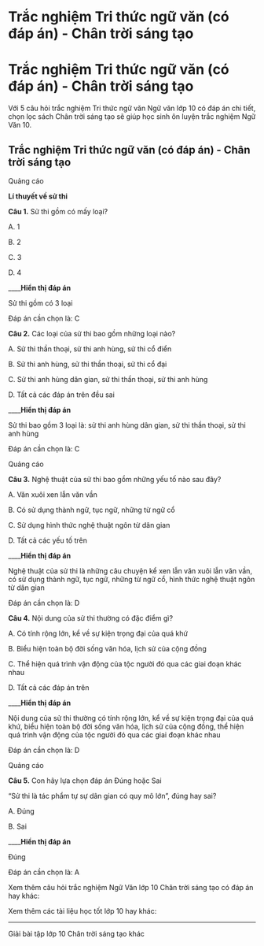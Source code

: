 # Trắc nghiệm Tri thức ngữ văn (có đáp án) - Chân trời sáng tạo

# Trắc nghiệm Tri thức ngữ văn (có đáp án) - Chân trời sáng tạo

Với 5 câu hỏi trắc nghiệm Tri thức ngữ văn Ngữ văn lớp 10 có đáp án chi tiết, chọn lọc sách Chân trời sáng tạo sẽ giúp học sinh ôn luyện trắc nghiệm Ngữ Văn 10.

## Trắc nghiệm Tri thức ngữ văn (có đáp án) - Chân trời sáng tạo

Quảng cáo

**Lí thuyết về sử thi**

**Câu 1.** Sử thi gồm có mấy loại?

A. 1

B. 2

C. 3

D. 4

____**Hiển thị đáp án**

Sử thi gồm có 3 loại

Đáp án cần chọn là: C

**Câu 2.** Các loại của sử thi bao gồm những loại nào?

A. Sử thi thần thoại, sử thi anh hùng, sử thi cổ điển

B. Sử thi anh hùng, sử thi thần thoại, sử thi cổ đại

C. Sử thi anh hùng dân gian, sử thi thần thoại, sử thi anh hùng

D. Tất cả các đáp án trên đều sai

____**Hiển thị đáp án**

Sử thi bao gồm 3 loại là: sử thi anh hùng dân gian, sử thi thần thoại, sử thi anh hùng

Đáp án cần chọn là: C

Quảng cáo

**Câu 3.** Nghệ thuật của sử thi bao gồm những yếu tố nào sau đây?

A. Văn xuôi xen lẫn văn vần

B. Có sử dụng thành ngữ, tục ngữ, những từ ngữ cổ

C. Sử dụng hình thức nghệ thuật ngôn từ dân gian

D. Tất cả các yếu tố trên

____**Hiển thị đáp án**

Nghệ thuật của sử thi là những câu chuyện kể xen lẫn văn xuôi lẫn văn vần, có sử dụng thành ngữ, tục ngữ, những từ ngữ cổ, hình thức nghệ thuật ngôn từ dân gian

Đáp án cần chọn là: D

**Câu 4.** Nội dung của sử thi thường có đặc điểm gì?

A. Có tính rộng lớn, kể về sự kiện trọng đại của quá khứ

B. Biểu hiện toàn bộ đời sống văn hóa, lịch sử của cộng đồng

C. Thể hiện quá trình vận động của tộc người đó qua các giai đoạn khác nhau

D. Tất cả các đáp án trên

____**Hiển thị đáp án**

Nội dung của sử thi thường có tính rộng lớn, kể về sự kiện trọng đại của quá khứ, biểu hiện toàn bộ đời sống văn hóa, lịch sử của cộng đồng, thể hiện quá trình vận động của tộc người đó qua các giai đoạn khác nhau

Đáp án cần chọn là: D

Quảng cáo

**Câu 5.** Con hãy lựa chọn đáp án Đúng hoặc Sai

“Sử thi là tác phẩm tự sự dân gian có quy mô lớn”, đúng hay sai?

A. Đúng

B. Sai

____**Hiển thị đáp án**

Đúng

Đáp án cần chọn là: A

Xem thêm câu hỏi trắc nghiệm Ngữ Văn lớp 10 Chân trời sáng tạo có đáp án hay khác:

Xem thêm các tài liệu học tốt lớp 10 hay khác:

* * *

Giải bài tập lớp 10 Chân trời sáng tạo khác
